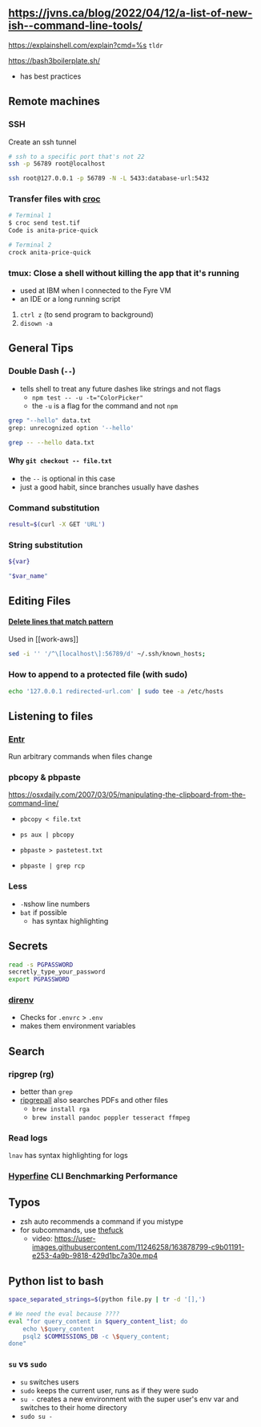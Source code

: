 ## https://jvns.ca/blog/2022/04/12/a-list-of-new-ish--command-line-tools/

https://explainshell.com/explain?cmd=%s
`tldr`

https://bash3boilerplate.sh/

- has best practices

## Remote machines

### SSH

Create an ssh tunnel
```bash
# ssh to a specific port that's not 22
ssh -p 56789 root@localhost
```

```bash
ssh root@127.0.0.1 -p 56789 -N -L 5433:database-url:5432
```

### Transfer files with [croc](https://github.com/schollz/croc)
```bash
# Terminal 1
$ croc send test.tif
Code is anita-price-quick
```

```bash
# Terminal 2
crock anita-price-quick
```

### tmux: Close a shell without killing the app that it's running

- used at IBM when I connected to the Fyre VM
- an IDE or a long running script

1. `ctrl z` (to send program to background)
2. `disown -a`

## General Tips

### Double Dash (`--`)

- tells shell to treat any future dashes like strings and not flags
  - `npm test -- -u -t="ColorPicker"`
  - the `-u` is a flag for the command and not `npm`

```bash
grep "--hello" data.txt
grep: unrecognized option '--hello'
```

```bash
grep -- --hello data.txt
```

#### Why `git checkout -- file.txt`

- the `--` is optional in this case
- just a good habit, since branches usually have dashes


### Command substitution

```bash
result=$(curl -X GET 'URL')
```

### String substitution

```bash
${var}

"$var_name"
```

## Editing Files
#### [Delete lines that match pattern](https://stackoverflow.com/a/5410784/8479344)

Used in [[work-aws]]

```bash
sed -i '' '/^\[localhost\]:56789/d' ~/.ssh/known_hosts;
```

### How to append to a protected file (with sudo)

```bash
echo '127.0.0.1 redirected-url.com' | sudo tee -a /etc/hosts
```

## Listening to files

### [Entr](https://github.com/eradman/entr)
Run arbitrary commands when files change

### pbcopy & pbpaste

https://osxdaily.com/2007/03/05/manipulating-the-clipboard-from-the-command-line/

* `pbcopy < file.txt`
* `ps aux | pbcopy`


* `pbpaste > pastetest.txt`
* `pbpaste | grep rcp`


### Less

- `-N`show line numbers
- `bat` if possible
    - has syntax highlighting

## Secrets

```bash
read -s PGPASSWORD
secretly_type_your_password
export PGPASSWORD
```

### [direnv](https://github.com/direnv/direnv)
- Checks for `.envrc` > `.env`
- makes them environment variables

## Search

### ripgrep (rg)

* better than `grep`
* [ripgrepall](https://github.com/phiresky/ripgrep-all) also searches PDFs and other files
    * `brew install rga`
    * `brew install pandoc poppler tesseract ffmpeg`


### Read logs

`lnav` has syntax highlighting for logs

### [Hyperfine](https://github.com/sharkdp/hyperfine) CLI Benchmarking Performance


## Typos
- zsh auto recommends a command if you mistype
- for subcommands, use [thefuck](https://github.com/nvbn/thefuck)
    - video: https://user-images.githubusercontent.com/11246258/163878799-c9b01191-e253-4a9b-9818-429d1bc7a30e.mp4



## Python list to bash

```bash
space_separated_strings=$(python file.py | tr -d '[],')

# We need the eval because ????
eval "for query_content in $query_content_list; do
    echo \$query_content
    psql2 $COMMISSIONS_DB -c \$query_content;
done"
```


### `su` vs `sudo`

- `su` switches users
- `sudo` keeps the current user, runs as if they were sudo
- `su -` creates a new environment with the super user's env var and switches to their home directory
- `sudo su -`